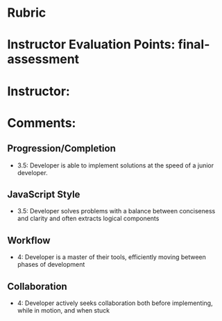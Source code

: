 # Rubric
# Instructor Evaluation Points: final-assessment
# Instructor:
# Comments:

## Progression/Completion

* 3.5: Developer is able to implement solutions at the speed of a junior developer.

## JavaScript Style

* 3.5: Developer solves problems with a balance between conciseness and clarity and often extracts logical components

## Workflow

* 4: Developer is a master of their tools, efficiently moving between phases of development

## Collaboration

* 4: Developer actively seeks collaboration both before implementing, while in motion, and when stuck
